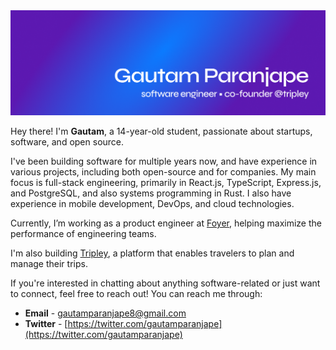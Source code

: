 <img src="./assets/banner.png" />

Hey there! I'm **Gautam**, a 14-year-old student, passionate about startups, software, and open source.

I've been building software for multiple years now, and have experience in various projects, including both open-source and for companies. My main focus is full-stack engineering, primarily in React.js, TypeScript, Express.js, and PostgreSQL, and also systems programming in Rust. I also have experience in mobile development, DevOps, and cloud technologies.

Currently, I’m working as a product engineer at [Foyer](https://foyer.work), helping maximize the performance of engineering teams.

I'm also building [Tripley](https://tripley.app/), a platform that enables travelers to plan and manage their trips.

If you're interested in chatting about anything software-related or just want to connect, feel free to reach out! You can reach me through:

* **Email** - [gautamparanjape8@gmail.com](mailto:gautamparanjape8@gmail.com)
* **Twitter** - [https://twitter.com/gautamparanjape](https://twitter.com/gautamparanjape)
